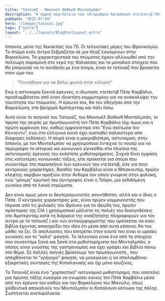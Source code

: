 ```yaml
---
title: "Τατουάζ - Μανουέλ Βάθκεθ Μονταλμπάν"
description: "Η πρώτη περιπέτεια του ιδιόρυθμου Καταλανού ντετέκτιβ Πέπε Καρβάλιο που θα ταξιδέψει τον αναγνώστη στην Βαρκελώνη αλλά και στο Άμαστερνατμ."
pubDate: "2022-07-04"
hero: "/images/tatouaz.jpg"
tags: ["astro"]
layout: "../../layouts/BlogPostLayout.astro"
---
```


Ισπανία, μέσα της δεκαετίας του 70. Οι τελευταίες μέρες του Φρανκισμού. Το πτώμα ενός άντρα ξεβράζεται σε μια πλαζ λουόμενων στην Βαρκελώνη. Τα χαρακτηριστικά του πτώματος έχουν αλλοιωθεί από την πολύωρη παραμονή στο νερό της θάλασσας και το μοναδικό στοιχείο που θα μπορούσε να το συνδέσει με ένα όνομα, είναι το τατουάζ που βρίσκεται στον ώμο του. 

> “Γεννήθηκα για να βάλω φωτιά στην κόλαση” 

Ενώ η αστυνομία ξεκινά έρευνες, ο ιδιωτικός ντετέκτιβ Πέπε Καρβάλιο, προσλαμβάνεται από έναν ιδιοκτήτη κομμωτηρίου για να ανακαλύψει την ταυτότητα του πτώματος. Η έρευνα του, θα τον οδηγήσει από την Βαρκελώνη, στο βροχερό Άμστερνταμ και πάλι πίσω. 

Αυτό είναι το σκηνικό του Τατουάζ, του Μανουέλ Βαθκεθ Μονταλμπάν, το πρώτο της σειράς με πρωταγωνιστή  τον Πέπε Καρβάλιο (όχι όμως και η πρώτη εμφάνιση του, καθώς εμφανίστηκε στο “Εγώ σκότωσα τον Κέννεντυ”, ενώ στο ελληνικό κοινό έχει συστηθεί παλαιότερα από διάφορες εκδόσεις). Η σειρά είναι η μακροβιότερη, αστυνομική, στην Ισπανία, με τον Μονταλμπάν να χρησιμοποιεί έντεχνα το νουάρ για να περιγράψει το ιστορικό και κοινωνικό γίγνεσθαι στα πλαίσια της αστυνομικής έρευνας του εκάστοτε μυθιστορήματος. Συχνά δίνει έμφαση στις κατώτερες κοινωνικές τάξεις, είτε πρόκειται για άτομα που συναντάμε στο παρασκήνιο των ερευνών του ντετέκτιβ, είτε για ποιο κεντρικούς χαρακτήρες. Βοηθός του Καρβάλιο είναι ο Μπισκουτέρ, πρώην κλέφτης ακριβών αμαξιών στην Ανδόρα τον οποίο γνώρισε στην φυλακή, ενώ “μόνιμη” ερωτική του σύντροφος είναι η Τσάρο, μια εκδιδόμενη γυναίκα από τα λαικά στρώματα. 

Δεν είναι όμως μόνο οι δευτεραγωνιστές ασυνήθιστοι, αλλά και ο ίδιος ο Πέπε. Ο κεντρικός χαρακτήρας μας, είναι πρώην κομμουνιστής που πέρασε από τις φυλακές του Φράνκο για τα ιδεώδη του, πρώην πράκτορας της CIA ( χρησιμοποιεί μάλιστα τις παλιές του διασυνδέσεις στο Άμστερνταμ κατά τη διάρκεια της αναζήτησης πληροφοριών για τον άντρα με το τατουάζ ) και νυν αντικομφορμιστής που αρέσκεται να καίει βιβλία έχοντας αποκηρύξει την ιδέα ότι μέσα από αυτά κάποιος θα του μάθει να ζει. Οι απολαύσεις που επιτρέπει στον εαυτό του είναι οι ωραίες γυναίκες και το “καλό” φαγητό. Το τελευταίο είναι ένα από τα στοιχεία που συναντάμε ξανά και ξανά στα μυθιστορήματα του Μονταλμπάν, ο οποίος είναι γνώστης της γαστρονομίας και έχει γράψει και βιβλία πάνω στο θέμα. Σε πολλές σκηνές βρίσκουμε τον πρωταγωνιστή , που απεχθάνεται το “γρήγορο” φαγητό, να μαγειρεύει η να απολαμβάνει εξαιρετικές συνταγές της Καταλανικής και όχι μόνο κουζίνας.

Το Τατουάζ είναι ένα “χορταστικό” αστυνομικό μυθιστόρημα, που αποτελεί μια πρώτης τάξης ευκαιρία να γνωρίσει κανείς τον Πέπε Καρβάλιο μέσα από την έρευνα του καθώς και την Βαρκελώνη του Μανώλο, όπως χαϊδευτικά αποκαλούν τον Μονταλμπάν οι Καταλανοί κάτοικοι της πόλης. Συστήνεται ανεπιφύλακτα. 